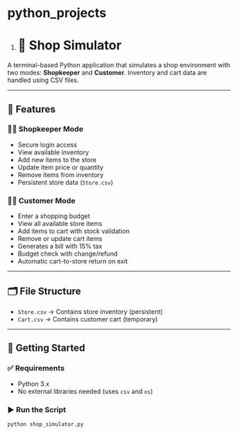 # python_projects
1. # 🛒 Shop Simulator

A terminal-based Python application that simulates a shop environment with two modes: **Shopkeeper** and **Customer**. Inventory and cart data are handled using CSV files.

---

## 📌 Features

### 🧑‍💼 Shopkeeper Mode
- Secure login access
- View available inventory
- Add new items to the store
- Update item price or quantity
- Remove items from inventory
- Persistent store data (`Store.csv`)

### 🧑‍🛒 Customer Mode
- Enter a shopping budget
- View all available store items
- Add items to cart with stock validation
- Remove or update cart items
- Generates a bill with 15% tax
- Budget check with change/refund
- Automatic cart-to-store return on exit

---

## 🗂️ File Structure

- `Store.csv` → Contains store inventory (persistent)
- `Cart.csv` → Contains customer cart (temporary)

---

## 🚀 Getting Started

### ✅ Requirements
- Python 3.x
- No external libraries needed (uses `csv` and `os`)

### ▶️ Run the Script

```bash
python shop_simulator.py
